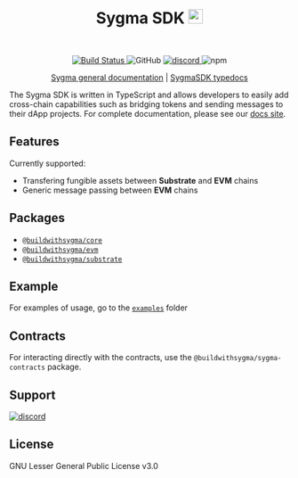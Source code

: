 <div align="center">
    <h1>Sygma SDK <img src="assets/logo.svg" alt="" height="26px"></h1>
</div>
<br>
<p align="center">
  <a href="https://github.com/sygmaprotocol/sygma-sdk/actions/workflows/ci.yaml">
    <img src="https://github.com/sygmaprotocol/sygma-sdk/actions/workflows/ci.yaml/badge.svg" alt="Build Status">
  </a>
    <img alt="GitHub" src="https://img.shields.io/github/license/sygmaprotocol/sygma-sdk">
  <a href="https://www.npmjs.com/package/@buildwithsygma/sygma-sdk-core">
  <a href="https://discord.gg/Qdf6GyNB5J">
    <img alt="discord" src="https://img.shields.io/discord/999966147644493824?label=Discord&logo=discord&style=flat" />
  </a>
    <img alt="npm" src="https://img.shields.io/npm/v/@buildwithsygma/sygma-sdk-core">
  </a>
</p>
<p align="center">
  <a href="https://docs.buildwithsygma.com/">Sygma general documentation</a>
  |
  <a href="https://sygmaprotocol.github.io/sygma-sdk/">SygmaSDK typedocs</a>
</p>

The Sygma SDK is written in TypeScript and allows developers to easily add cross-chain capabilities such as bridging tokens and sending messages to their dApp projects. For complete documentation, please see our [docs site](https://docs.buildwithsygma.com).

## Features

Currently supported:

- Transfering fungible assets between **Substrate** and **EVM** chains
- Generic message passing between **EVM** chains

## Packages

- [`@buildwithsygma/core`](./packages/core/README.md)
- [`@buildwithsygma/evm`](./packages/evm/README.md)
- [`@buildwithsygma/substrate`](./packages/substrate/README.md)

## Example

For examples of usage, go to the [`examples`](./examples/) folder

## Contracts

For interacting directly with the contracts, use the `@buildwithsygma/sygma-contracts` package.

## Support

<a href="https://discord.gg/ykXsJKfhgq">
  <img alt="discord" src="https://img.shields.io/discord/999966147644493824?label=Discord&logo=discord&style=flat" />
</a>

## License

GNU Lesser General Public License v3.0

